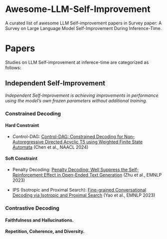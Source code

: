 # Awesome-LLM-Self-Improvement
A curated list of awesome LLM Self-improvement papers in Survey paper: A Survey on Large Language Model Self-Improvement During Inference-Time.

# Papers
Studies on LLM Self-improvement at inferece-time are categorized as follows:

## Independent Self-Improvement
*Independent Self-Improvement is achieving improvements in performance using the model’s own frozen parameters without additional training.*

### Constrained Decoding

#### Hard Constraint

 * Control-DAG: [Control-DAG: Constrained Decoding for Non-Autoregressive Directed Acyclic T5 using Weighted Finite State Automata](https://aclanthology.org/2024.naacl-short.42) (Chen et al., NAACL 2024)

#### Soft Constraint

 * Penalty Decoding: [Penalty Decoding: Well Suppress the Self-Reinforcement Effect in Open-Ended Text Generation](https://aclanthology.org/2023.emnlp-main.78) (Zhu et al., EMNLP 2023)

 * IPS (Isotropic and Proximal Search): [Fine-grained Conversational Decoding via Isotropic and Proximal Search](https://aclanthology.org/2023.emnlp-main.5) (Yao et al., EMNLP 2023)

 ### Contrastive Decoding

 #### Faithfulness and Hallucinations.

 #### Repetition, Coherence, and Diversity.
